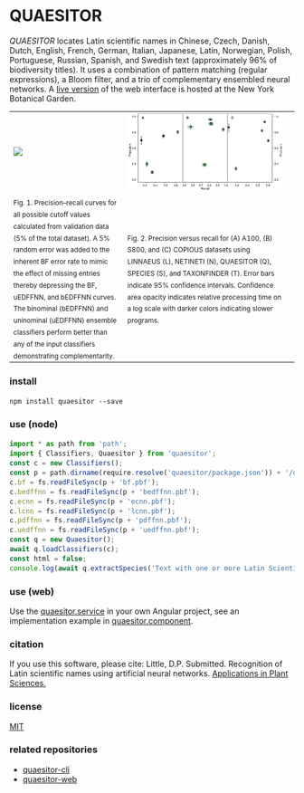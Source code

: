 # QUAESITOR
*QUAESITOR* locates Latin scientific names in Chinese, Czech, Danish, Dutch, English, French, German, Italian, Japanese, Latin, Norwegian, Polish, Portuguese, Russian, Spanish, and Swedish text (approximately 96% of biodiversity titles). It uses a combination of pattern matching (regular expressions), a Bloom filter, and a trio of complementary ensembled neural networks. A [live version](https://www.nybg.org/files/scientists/dlittle/quaesitor-web/) of the web interface is hosted at the New York Botanical Garden.

<table>
	<tr>
		<td width="40%"><img src="./data/fig1.svg"></td>
		<td><img src="./data/fig2.svg"></td>
	</tr><tr>
		<td width="40%"><sub>Fig. 1. Precision–recall curves for all possible cutoff values calculated from validation data (5% of the total dataset). A 5% random error was added to the inherent BF error rate to mimic the effect of missing entries thereby depressing the BF, uEDFFNN, and bEDFFNN curves. The binominal (bEDFFNN) and uninominal (uEDFFNN) ensemble classifiers perform better than any of the input classifiers demonstrating complementarity.</sub></td>
		<td><sub>Fig. 2. Precision versus recall for (A) A100, (B) S800, and (C) COPIOUS datasets using LINNAEUS (L), NETINETI (N), QUAESITOR (Q), SPECIES (S), and TAXONFINDER (T). Error bars indicate 95% confidence intervals. Confidence area opacity indicates relative processing time on a log scale with darker colors indicating slower programs.</sub><td>
	</tr>
</table>

### install
`npm install quaesitor --save`

### use (node)
```javascript
import * as path from 'path';
import { Classifiers, Quaesitor } from 'quaesitor';
const c = new Classifiers();
const p = path.dirname(require.resolve('quaesitor/package.json')) + '/dist/assets/';
c.bf = fs.readFileSync(p + 'bf.pbf');
c.bedffnn = fs.readFileSync(p + 'bedffnn.pbf');
c.ecnn = fs.readFileSync(p + 'ecnn.pbf');
c.lcnn = fs.readFileSync(p + 'lcnn.pbf');
c.pdffnn = fs.readFileSync(p + 'pdffnn.pbf');
c.uedffnn = fs.readFileSync(p + 'uedffnn.pbf');
const q = new Quaesitor();
await q.loadClassifiers(c);
const html = false;
console.log(await q.extractSpecies('Text with one or more Latin Scientific names, such as Cupressus sempervirens L., embedded within it.', html));
```

### use (web)
Use the [quaesitor.service](https://github.com/dpl10/quaesitor-web/blob/master/src/app/quaesitor.service.ts) in your own Angular project, see an implementation example in [quaesitor.component](https://github.com/dpl10/quaesitor-web/blob/master/src/app/quaesitor/quaesitor.component.ts).

### citation
If you use this software, please cite: Little, D.P. Submitted. Recognition of Latin scientific names using artificial neural networks. [Applications in Plant Sciences.](https://doi.org/ADD_DOI_HERE)

### license
[MIT](https://github.com/dpl10/quaesitor/blob/master/LICENSE)

### related repositories
* [quaesitor-cli](https://github.com/dpl10/quaesitor-cli)
* [quaesitor-web](https://github.com/dpl10/quaesitor-web)
